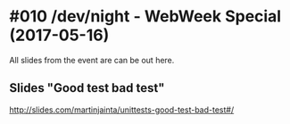 # #010 /dev/night - WebWeek Special (2017-05-16)

All slides from the event are can be out here.


## Slides "Good test bad test"

http://slides.com/martinjainta/unittests-good-test-bad-test#/
